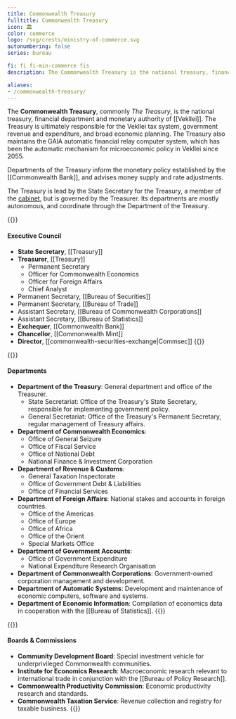 ```yaml
---
title: Commonwealth Treasury
fulltitle: Commonwealth Treasury
icon: 🏛️
color: commerce
logo: /svg/crests/ministry-of-commerce.svg
autonumbering: false
series: bureau

fi: fi fi-min-commerce fis
description: The Commonwealth Treasury is the national treasury, financial department and monetary authority of the Vekllei government.

aliases:
- /commonwealth-treasury/
---
```

The <span class="fi fi-min-commerce fis"></span> **Commonwealth Treasury**, commonly *The Treasury*, is the national treasury, financial department and monetary authority of [[Vekllei]]. The Treasury is ultimately responsible for the Vekllei tax system, government revenue and expenditure, and broad economic planning. The Treasury also maintains the GAIA automatic financial relay computer system, which has been the automatic mechanism for microeconomic policy in Vekllei since 2055.

Departments of the Treasury inform the monetary policy established by the [[Commonwealth Bank]], and advises money supply and rate adjustments.

The Treasury is lead by the State Secretary for the Treasury, a member of the [cabinet](/cabinet/), but is governed by the Treasurer. Its departments are mostly autonomous, and coordinate through the Department of the Treasury.

{{<note panel>}}
#### Executive Council

* **State Secretary**, [[Treasury]]
* **Treasurer**, [[Treasury]]
	* Permanent Secretary
	* Officer for Commonwealth Economics
	* Officer for Foreign Affairs
	* Chief Analyst
* Permanent Secretary, [[Bureau of Securities]]
* Permanent Secretary, [[Bureau of Trade]]
* Assistant Secretary, [[Bureau of Commonwealth Corporations]]
* Assistant Secretary, [[Bureau of Statistics]]
* **Exchequer**, [[Commonwealth Bank]]
* **Chancellor**, [[Commonwealth Mint]]
* **Director**, [[commonwealth-securities-exchange|Commsec]]
{{</note>}}

{{<note panel>}}
#### Departments

* **Department of the Treasury**: General department and office of the Treasurer.
	* State Secretariat: Office of the Treasury's State Secretary, responsible for implementing government policy.
	* General Secretariat: Office of the Treasury's Permanent Secretary, regular management of Treasury affairs.
* **Department of Commonwealth Economics**:
	* Office of General Seizure
	* Office of Fiscal Service
	* Office of National Debt
	* National Finance & Investment Corporation
* **Department of Revenue & Customs**:
	* General Taxation Inspectorate
	* Office of Government Debt & Liabilities
	* Office of Financial Services
* **Department of Foreign Affairs**: National stakes and accounts in foreign countries.
	* Office of the Americas
	* Office of Europe
	* Office of Africa
	* Office of the Orient
	* Special Markets Office
* **Department of Government Accounts**:
	* Office of Government Expenditure
	* National Expenditure Research Organisation
* **Department of Commonwealth Corporations**: Government-owned corporation management and development.
* **Department of Automatic Systems**: Development and maintenance of economic computers, software and systems.
* **Department of Economic Information**: Compilation of economics data in cooperation with the [[Bureau of Statistics]].
{{</note>}}

{{<note panel>}}
#### Boards & Commissions

* **Community Development Board**: Special investment vehicle for underprivileged Commonwealth communities.
* **Institute for Economics Research**: Macroeconomic research relevant to international trade in conjunction with the [[Bureau of Policy Research]].
* **Commonwealth Productivity Commission**: Economic productivity research and standards.
* **Commonwealth Taxation Service**: Revenue collection and registry for taxable business.
{{</note>}}